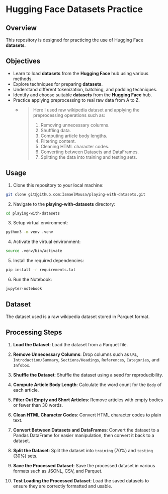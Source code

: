 # Hugging Face Datasets Practice

## Overview
This repository is designed for practicing the use of Hugging Face **datasets**.

## Objectives
- Learn to load **datasets** from the **Hugging Face** hub using various methods.
- Explore techniques for preparing **datasets**.
- Understand different tokenization, batching, and padding techniques.
- Identify and choose suitable **datasets** from the **Hugging Face** hub.
- Practice applying preprocessing to real raw data from A to Z.
  - >
    > Here I used raw wikipedia dataset and applying the preprocessing operations such as:
      > 1. Removing unnecessary columns.
      > 2. Shuffling data.
      > 3. Computing article body lengths.
      > 4. Filtering content.
      > 5. Cleaning HTML character codes.
      > 6. Converting between Datasets and DataFrames.
      > 7. Splitting the data into training and testing sets.

## Usage
1. Clone this repository to your local machine:
```zsh
git clone git@github.com:IsmaelMousa/playing-with-datasets.git
```
2. Navigate to the **playing-with-datasets** directory:
```zsh
cd playing-with-datasets
```
3. Setup virtual environment:
```zsh
python3 -m venv .venv
```
4. Activate the virtual environment:

```zsh
source .venv/bin/activate
```
5. Install the required dependencies:

```zsh
pip install -r requirements.txt
```

6. Run the Notebook:
```zsh
jupyter-notebook
```

## Dataset

The dataset used is a raw wikipedia dataset stored in Parquet format.

## Processing Steps

1. **Load the Dataset**: Load the dataset from a Parquet file.

2. **Remove Unnecessary Columns**: Drop columns such as `URL`, `Introduction/Summary`, `Sections/Headings`, `References`, `Categories`, and `Infobox`.

3. **Shuffle the Dataset**: Shuffle the dataset using a seed for reproducibility.

4. **Compute Article Body Length**: Calculate the word count for the `Body` of each article.

5. **Filter Out Empty and Short Articles**: Remove articles with empty bodies or fewer than 30 words.

6. **Clean HTML Character Codes**: Convert HTML character codes to plain text.

7. **Convert Between Datasets and DataFrames**: Convert the dataset to a Pandas DataFrame for easier manipulation, then convert it back to a dataset.

8. **Split the Dataset**: Split the dataset into `training` (70%) and `testing` (30%) sets.

9. **Save the Processed Dataset**: Save the processed dataset in various formats such as JSONL, CSV, and Parquet.

10. **Test Loading the Processed Dataset**: Load the saved datasets to ensure they are correctly formatted and usable.
